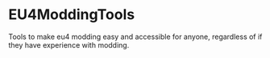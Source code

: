 # EU4ModdingTools
Tools to make eu4 modding easy and accessible for anyone, regardless of if they have experience with modding.
